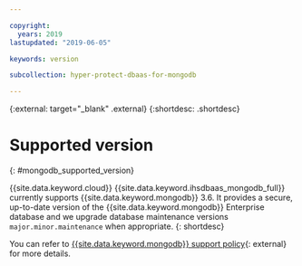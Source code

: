 ```yaml
---

copyright:
  years: 2019
lastupdated: "2019-06-05"

keywords: version

subcollection: hyper-protect-dbaas-for-mongodb

---
```


{:external: target="_blank" .external}
{:shortdesc: .shortdesc}

# Supported version
{: #mongodb_supported_version}

{{site.data.keyword.cloud}} {{site.data.keyword.ihsdbaas_mongodb_full}} currently supports {{site.data.keyword.mongodb}} 3.6. It provides a secure, up-to-date version of the {{site.data.keyword.mongodb}} Enterprise database and we upgrade database maintenance versions `major.minor.maintenance` when appropriate.
{: shortdesc}

You can refer to [{{site.data.keyword.mongodb}} support policy](https://www.mongodb.com/support-policy){: external} for more details.

